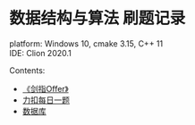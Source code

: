 # 数据结构与算法 刷题记录

platform: Windows 10, cmake 3.15, C++ 11  
IDE: Clion 2020.1

Contents: 

* [《剑指Offer》](https://github.com/lugf027/luCodingInterviews/blob/master/src/codingInterviews)
* [力扣每日一题](https://github.com/lugf027/luCodingInterviews/blob/master/src/codingEveryday/)
* [数据库](https://github.com/lugf027/luCodingInterviews/tree/master/src/database)